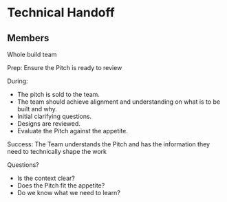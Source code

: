 # Technical Handoff

## Members
Whole build team

Prep: Ensure the Pitch is ready to review

During:
- The pitch is sold to the team. 
- The team should achieve alignment and understanding on what is to be built and why. 
- Initial clarifying questions.
- Designs are reviewed. 
- Evaluate the Pitch against the appetite.

Success: The Team understands the Pitch and has the information they need to
technically shape the work

Questions?

- Is the context clear?
- Does the Pitch fit the appetite?
- Do we know what we need to learn?
